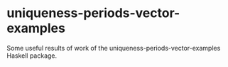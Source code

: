 # uniqueness-periods-vector-examples
Some useful results of work of the uniqueness-periods-vector-examples Haskell package.
